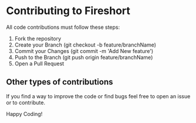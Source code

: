 # Contributing to Fireshort

All code contributions must follow these steps:

1. Fork the repository
2. Create your Branch (git checkout -b feature/branchName)
3. Commit your Changes (git commit -m 'Add New feature')
4. Push to the Branch (git push origin feature/branchName)
5. Open a Pull Request

## Other types of contributions

If you find a way to improve the code or find bugs feel free to open an issue or
to contribute.

Happy Coding!
